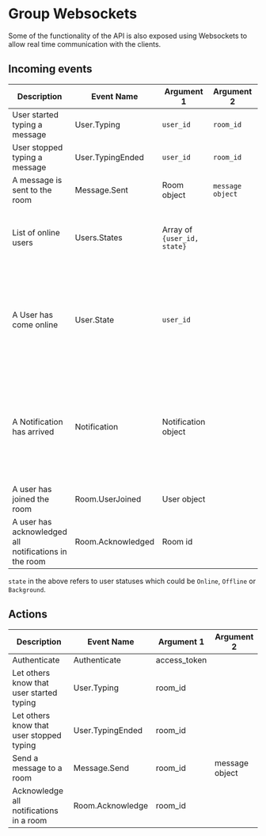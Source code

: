 # Group Websockets

Some of the functionality of the API is also exposed using Websockets to allow real time communication with the clients.

## Incoming events

Description                                           | Event Name        | Argument 1                           | Argument 2       | Notes
----------------------------------------------------- | ----------------- | ------------------------------------ | ---------------- | --------
User started typing a message                         | User.Typing       | `user_id`                            | `room_id`        |
User stopped typing a message                         | User.TypingEnded  | `user_id`                            | `room_id`        |
A message is sent to the room                         | Message.Sent      | Room object                          | `message object` |
List of online users                                  | Users.States      | Array of `{user_id, state}`          |                  | This event is sent only once after you authenticate your socket
A User has come online                                | User.State        | `user_id`                            |                  | You will receive N events for each user where N is the number of shared rooms you have with this user
A Notification has arrived                            | Notification      | Notification object                  |                  | If you are online using websockets, you will not receive push notifications. Instead you will get the notification event on websockets.
A user has joined the room                            | Room.UserJoined   | User object                          |                  |
A user has acknowledged all notifications in the room | Room.Acknowledged | Room id                              |                  |

`state` in the above refers to user statuses which could be `Online`, `Offline` or `Background`.

## Actions

Description                              | Event Name       | Argument 1                           | Argument 2
---------------------------------------- | ---------------- | ------------------------------------ | --------------
Authenticate                             | Authenticate     | access_token
Let others know that user started typing | User.Typing      | room_id
Let others know that user stopped typing | User.TypingEnded | room_id
Send a message to a room                 | Message.Send     | room_id                              | message object
Acknowledge all notifications in a room  | Room.Acknowledge | room_id                              |